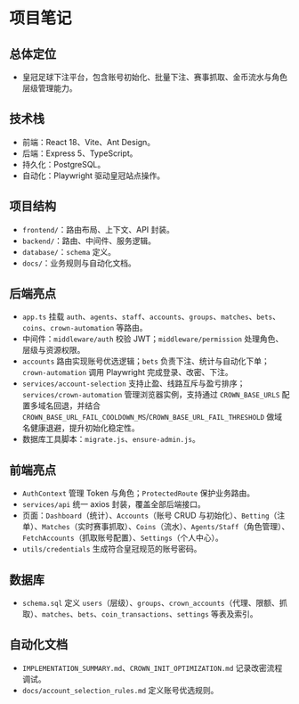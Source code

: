 # 项目笔记

## 总体定位
- 皇冠足球下注平台，包含账号初始化、批量下注、赛事抓取、金币流水与角色层级管理能力。

## 技术栈
- 前端：React 18、Vite、Ant Design。
- 后端：Express 5、TypeScript。
- 持久化：PostgreSQL。
- 自动化：Playwright 驱动皇冠站点操作。

## 项目结构
- `frontend/`：路由布局、上下文、API 封装。
- `backend/`：路由、中间件、服务逻辑。
- `database/`：`schema` 定义。
- `docs/`：业务规则与自动化文档。

## 后端亮点
- `app.ts` 挂载 `auth`、`agents`、`staff`、`accounts`、`groups`、`matches`、`bets`、`coins`、`crown-automation` 等路由。
- 中间件：`middleware/auth` 校验 JWT；`middleware/permission` 处理角色、层级与资源权限。
- `accounts` 路由实现账号优选逻辑；`bets` 负责下注、统计与自动化下单；`crown-automation` 调用 Playwright 完成登录、改密、下注。
- `services/account-selection` 支持止盈、线路互斥与盈亏排序；`services/crown-automation` 管理浏览器实例，支持通过 `CROWN_BASE_URLS` 配置多域名回退，并结合 `CROWN_BASE_URL_FAIL_COOLDOWN_MS`/`CROWN_BASE_URL_FAIL_THRESHOLD` 做域名健康退避，提升初始化稳定性。
- 数据库工具脚本：`migrate.js`、`ensure-admin.js`。

## 前端亮点
- `AuthContext` 管理 Token 与角色；`ProtectedRoute` 保护业务路由。
- `services/api` 统一 axios 封装，覆盖全部后端接口。
- 页面：`Dashboard`（统计）、`Accounts`（账号 CRUD 与初始化）、`Betting`（注单）、`Matches`（实时赛事抓取）、`Coins`（流水）、`Agents/Staff`（角色管理）、`FetchAccounts`（抓取账号配置）、`Settings`（个人中心）。
- `utils/credentials` 生成符合皇冠规范的账号密码。

## 数据库
- `schema.sql` 定义 `users`（层级）、`groups`、`crown_accounts`（代理、限额、抓取）、`matches`、`bets`、`coin_transactions`、`settings` 等表及索引。

## 自动化文档
- `IMPLEMENTATION_SUMMARY.md`、`CROWN_INIT_OPTIMIZATION.md` 记录改密流程调试。
- `docs/account_selection_rules.md` 定义账号优选规则。
